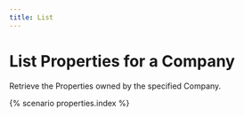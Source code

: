 ```yaml
---
title: List
---
```


# List Properties for a Company

Retrieve the Properties owned by the specified Company.

{% scenario properties.index %}
